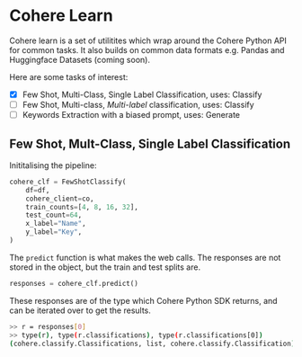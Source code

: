# Cohere Learn

Cohere learn is a set of utilitites which wrap around the Cohere Python API for common tasks. It also builds on common data formats e.g. Pandas and Huggingface Datasets (coming soon).

Here are some tasks of interest:

- [x] Few Shot, Multi-Class, Single Label Classification, uses: Classify
- [ ] Few Shot, Multi-class, _Multi-label_ classification, uses: Classify
- [ ] Keywords Extraction with a biased prompt, uses: Generate

## Few Shot, Mult-Class, Single Label Classification

Inititalising the pipeline:

```python
cohere_clf = FewShotClassify(
    df=df,
    cohere_client=co,
    train_counts=[4, 8, 16, 32],
    test_count=64,
    x_label="Name",
    y_label="Key",
)
```

The `predict` function is what makes the web calls. The responses are not stored in the object, but the train and test splits are.

```python
responses = cohere_clf.predict()
```

These responses are of the type which Cohere Python SDK returns, and can be iterated over to get the results.

```bash
>> r = responses[0]
>> type(r), type(r.classifications), type(r.classifications[0])
(cohere.classify.Classifications, list, cohere.classify.Classification)
```
